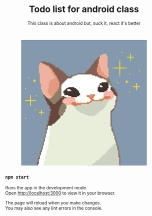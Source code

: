 <h1 align="center" > Todo list for android class</h1>
<p align="center"> This class is about android but, suck it, react it's better</p>
<br>
<p align="center">
  <img src="src/assets/feli.jpg" height="400">
</p>

### `npm start`

Runs the app in the development mode.\
Open [http://localhost:3000](http://localhost:3000) to view it in your browser.

The page will reload when you make changes.\
You may also see any lint errors in the console.

